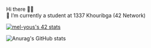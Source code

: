 Hi there 🙋‍♂️\
🔭 I’m currently a student at 1337 Khouribga (42 Network)

[![mel-yous's 42 stats](https://badge.mediaplus.ma/levi/mel-yous)](https://github.com/oakoudad/badge42)

![Anurag's GitHub stats](https://github-readme-stats.vercel.app/api?username=SimoRedDevil&theme=onedark&show_icons=true)

